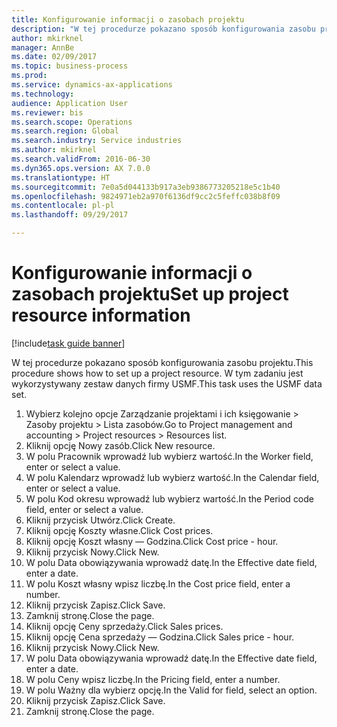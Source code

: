 ```yaml
--- 
title: Konfigurowanie informacji o zasobach projektu
description: "W tej procedurze pokazano sposób konfigurowania zasobu projektu."
author: mkirknel
manager: AnnBe
ms.date: 02/09/2017
ms.topic: business-process
ms.prod: 
ms.service: dynamics-ax-applications
ms.technology: 
audience: Application User
ms.reviewer: bis
ms.search.scope: Operations
ms.search.region: Global
ms.search.industry: Service industries
ms.author: mkirknel
ms.search.validFrom: 2016-06-30
ms.dyn365.ops.version: AX 7.0.0
ms.translationtype: HT
ms.sourcegitcommit: 7e0a5d044133b917a3eb9386773205218e5c1b40
ms.openlocfilehash: 9824971eb2a970f6136df9cc2c5feffc038b8f09
ms.contentlocale: pl-pl
ms.lasthandoff: 09/29/2017

---
```

# <a name="set-up-project-resource-information"></a><span data-ttu-id="f8b0b-103">Konfigurowanie informacji o zasobach projektu</span><span class="sxs-lookup"><span data-stu-id="f8b0b-103">Set up project resource information</span></span>

[!include[task guide banner](../../includes/task-guide-banner.md)]

<span data-ttu-id="f8b0b-104">W tej procedurze pokazano sposób konfigurowania zasobu projektu.</span><span class="sxs-lookup"><span data-stu-id="f8b0b-104">This procedure shows how to set up a project resource.</span></span> <span data-ttu-id="f8b0b-105">W tym zadaniu jest wykorzystywany zestaw danych firmy USMF.</span><span class="sxs-lookup"><span data-stu-id="f8b0b-105">This task uses the USMF data set.</span></span>

1. <span data-ttu-id="f8b0b-106">Wybierz kolejno opcje Zarządzanie projektami i ich księgowanie > Zasoby projektu > Lista zasobów.</span><span class="sxs-lookup"><span data-stu-id="f8b0b-106">Go to Project management and accounting > Project resources > Resources list.</span></span>
2. <span data-ttu-id="f8b0b-107">Kliknij opcję Nowy zasób.</span><span class="sxs-lookup"><span data-stu-id="f8b0b-107">Click New resource.</span></span>
3. <span data-ttu-id="f8b0b-108">W polu Pracownik wprowadź lub wybierz wartość.</span><span class="sxs-lookup"><span data-stu-id="f8b0b-108">In the Worker field, enter or select a value.</span></span>
4. <span data-ttu-id="f8b0b-109">W polu Kalendarz wprowadź lub wybierz wartość.</span><span class="sxs-lookup"><span data-stu-id="f8b0b-109">In the Calendar field, enter or select a value.</span></span>
5. <span data-ttu-id="f8b0b-110">W polu Kod okresu wprowadź lub wybierz wartość.</span><span class="sxs-lookup"><span data-stu-id="f8b0b-110">In the Period code field, enter or select a value.</span></span>
6. <span data-ttu-id="f8b0b-111">Kliknij przycisk Utwórz.</span><span class="sxs-lookup"><span data-stu-id="f8b0b-111">Click Create.</span></span>
7. <span data-ttu-id="f8b0b-112">Kliknij opcję Koszty własne.</span><span class="sxs-lookup"><span data-stu-id="f8b0b-112">Click Cost prices.</span></span>
8. <span data-ttu-id="f8b0b-113">Kliknij opcję Koszt własny — Godzina.</span><span class="sxs-lookup"><span data-stu-id="f8b0b-113">Click Cost price - hour.</span></span>
9. <span data-ttu-id="f8b0b-114">Kliknij przycisk Nowy.</span><span class="sxs-lookup"><span data-stu-id="f8b0b-114">Click New.</span></span>
10. <span data-ttu-id="f8b0b-115">W polu Data obowiązywania wprowadź datę.</span><span class="sxs-lookup"><span data-stu-id="f8b0b-115">In the Effective date field, enter a date.</span></span>
11. <span data-ttu-id="f8b0b-116">W polu Koszt własny wpisz liczbę.</span><span class="sxs-lookup"><span data-stu-id="f8b0b-116">In the Cost price field, enter a number.</span></span>
12. <span data-ttu-id="f8b0b-117">Kliknij przycisk Zapisz.</span><span class="sxs-lookup"><span data-stu-id="f8b0b-117">Click Save.</span></span>
13. <span data-ttu-id="f8b0b-118">Zamknij stronę.</span><span class="sxs-lookup"><span data-stu-id="f8b0b-118">Close the page.</span></span>
14. <span data-ttu-id="f8b0b-119">Kliknij opcję Ceny sprzedaży.</span><span class="sxs-lookup"><span data-stu-id="f8b0b-119">Click Sales prices.</span></span>
15. <span data-ttu-id="f8b0b-120">Kliknij opcję Cena sprzedaży — Godzina.</span><span class="sxs-lookup"><span data-stu-id="f8b0b-120">Click Sales price - hour.</span></span>
16. <span data-ttu-id="f8b0b-121">Kliknij przycisk Nowy.</span><span class="sxs-lookup"><span data-stu-id="f8b0b-121">Click New.</span></span>
17. <span data-ttu-id="f8b0b-122">W polu Data obowiązywania wprowadź datę.</span><span class="sxs-lookup"><span data-stu-id="f8b0b-122">In the Effective date field, enter a date.</span></span>
18. <span data-ttu-id="f8b0b-123">W polu Ceny wpisz liczbę.</span><span class="sxs-lookup"><span data-stu-id="f8b0b-123">In the Pricing field, enter a number.</span></span>
19. <span data-ttu-id="f8b0b-124">W polu Ważny dla wybierz opcję.</span><span class="sxs-lookup"><span data-stu-id="f8b0b-124">In the Valid for field, select an option.</span></span>
20. <span data-ttu-id="f8b0b-125">Kliknij przycisk Zapisz.</span><span class="sxs-lookup"><span data-stu-id="f8b0b-125">Click Save.</span></span>
21. <span data-ttu-id="f8b0b-126">Zamknij stronę.</span><span class="sxs-lookup"><span data-stu-id="f8b0b-126">Close the page.</span></span>


